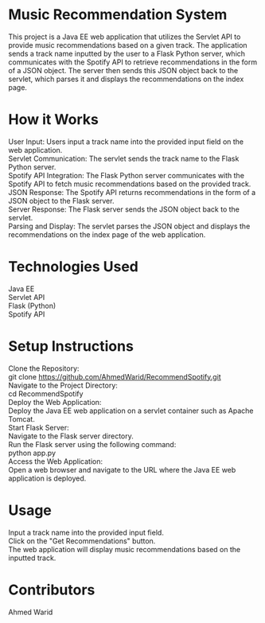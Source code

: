 
# Music Recommendation System<br>
This project is a Java EE web application that utilizes the Servlet API to provide music recommendations based on a given track. The application sends a track name inputted by the user to a Flask Python server, which communicates with the Spotify API to retrieve recommendations in the form of a JSON object. The server then sends this JSON object back to the servlet, which parses it and displays the recommendations on the index page.
<br>
# How it Works<br>
User Input: Users input a track name into the provided input field on the web application.<br>
Servlet Communication: The servlet sends the track name to the Flask Python server.<br>
Spotify API Integration: The Flask Python server communicates with the Spotify API to fetch music recommendations based on the provided track.<br>
JSON Response: The Spotify API returns recommendations in the form of a JSON object to the Flask server.<br>
Server Response: The Flask server sends the JSON object back to the servlet.<br>
Parsing and Display: The servlet parses the JSON object and displays the recommendations on the index page of the web application.<br>
# Technologies Used<br>
Java EE<br>
Servlet API<br>
Flask (Python)<br>
Spotify API<br>
# Setup Instructions<br>
Clone the Repository:<br>
git clone https://github.com/AhmedWarid/RecommendSpotify.git<br>
Navigate to the Project Directory:<br>
cd RecommendSpotify<br>
Deploy the Web Application:<br>
Deploy the Java EE web application on a servlet container such as Apache Tomcat.<br>
Start Flask Server:<br>
Navigate to the Flask server directory.<br>
Run the Flask server using the following command:<br>
python app.py<br>
Access the Web Application:<br>
Open a web browser and navigate to the URL where the Java EE web application is deployed.<br>
# Usage<br>
Input a track name into the provided input field.<br>
Click on the "Get Recommendations" button.<br>
The web application will display music recommendations based on the inputted track.<br>
# Contributors
Ahmed Warid
